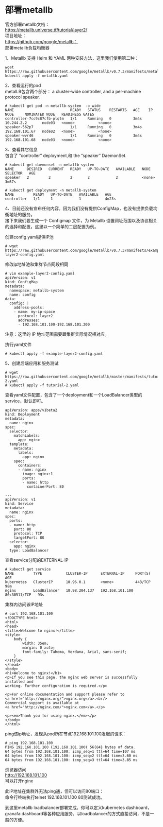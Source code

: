 部署metallb
============
官方部署metallb文档：  
https://metallb.universe.tf/tutorial/layer2/  
项目地址：  
https://github.com/google/metallb：  
部署metallb负载均衡器  

1、Metallb 支持 Helm 和 YAML 两种安装方法，这里我们使用第二种：  
```
wget https://raw.githubusercontent.com/google/metallb/v0.7.3/manifests/metallb.yaml
kubectl apply -f metallb.yaml
```  

2、查看运行的pod  
metalLB包含两个部分： a cluster-wide controller, and a per-machine protocol speaker.  
```
# kubectl get pod -n metallb-system  -o wide
NAME                          READY   STATUS    RESTARTS   AGE    IP               NODE     NOMINATED NODE   READINESS GATES
controller-7cc9c87cfb-plqtm   1/1     Running   0          3m4s   10.244.2.2       node03   <none>           <none>
speaker-562p7                 1/1     Running   0          3m4s   192.168.101.67   node02   <none>           <none>
speaker-wvr46                 1/1     Running   0          3m4s   192.168.101.68   node03   <none>           <none>
```  

3、查看其它信息  
包含了 “controller” deployment,和 the “speaker” DaemonSet.  
```
# kubectl get daemonset -n metallb-system 
NAME      DESIRED   CURRENT   READY   UP-TO-DATE   AVAILABLE   NODE SELECTOR   AGE
speaker   2         2         2       2            2           <none>          3m57s

# kubectl get deployment -n metallb-system 
NAME         READY   UP-TO-DATE   AVAILABLE   AGE
controller   1/1     1            1           4m23s
```  

4、目前还没有宣布任何内容，因为我们没有提供ConfigMap，也没有提供负载均衡地址的服务。  
接下来我们要生成一个 Configmap 文件，为 Metallb 设置网址范围以及协议相关的选择和配置，这里以一个简单的二层配置为例。  

创建config.yaml提供IP池  
```
# wget https://raw.githubusercontent.com/google/metallb/v0.7.3/manifests/example-layer2-config.yaml
```  
修改ip地址池和集群节点网段相同  
```
# vim example-layer2-config.yaml
apiVersion: v1
kind: ConfigMap
metadata:
  namespace: metallb-system
  name: config
data:
  config: |
    address-pools:
    - name: my-ip-space
      protocol: layer2
      addresses:
      - 192.168.101.100-192.168.101.200
```  
注意：这里的 IP 地址范围需要跟集群实际情况相对应。  

执行yaml文件  
```
# kubectl apply -f example-layer2-config.yaml
```  

5、创建后端应用和服务测试  
```
# wget https://raw.githubusercontent.com/google/metallb/master/manifests/tutorial-2.yaml
# kubectl apply -f tutorial-2.yaml
```  

查看yaml文件配置，包含了一个deployment和一个LoadBalancer类型的service，默认即可。  
```
apiVersion: apps/v1beta2
kind: Deployment
metadata:
  name: nginx
spec:
  selector:
    matchLabels:
      app: nginx
  template:
    metadata:
      labels:
        app: nginx
    spec:
      containers:
      - name: nginx
        image: nginx:1
        ports:
        - name: http
          containerPort: 80

---
apiVersion: v1
kind: Service
metadata:
  name: nginx
spec:
  ports:
  - name: http
    port: 80
    protocol: TCP
    targetPort: 80
  selector:
    app: nginx
  type: LoadBalancer
```  

查看service分配的EXTERNAL-IP  
```
# kubectl get service 
NAME         TYPE           CLUSTER-IP      EXTERNAL-IP     PORT(S)        AGE
kubernetes   ClusterIP      10.96.0.1       <none>          443/TCP        98m
nginx        LoadBalancer   10.98.204.137   192.168.101.100   80:30511/TCP   93s
```  

集群内访问该IP地址  
```
# curl 192.168.101.100
<!DOCTYPE html>
<html>
<head>
<title>Welcome to nginx!</title>
<style>
    body {
        width: 35em;
        margin: 0 auto;
        font-family: Tahoma, Verdana, Arial, sans-serif;
    }
</style>
</head>
<body>
<h1>Welcome to nginx!</h1>
<p>If you see this page, the nginx web server is successfully installed and
working. Further configuration is required.</p>

<p>For online documentation and support please refer to
<a href="http://nginx.org/">nginx.org</a>.<br/>
Commercial support is available at
<a href="http://nginx.com/">nginx.com</a>.</p>

<p><em>Thank you for using nginx.</em></p>
</body>
</html>
```  

ping该ip地址，发现从pod所在节点192.168.101.100发起的请求：  
```
# ping 192.168.101.100
PING 192.168.101.100 (192.168.101.100) 56(84) bytes of data.
64 bytes from 192.168.101.100: icmp_seq=1 ttl=64 time=107 ms
64 bytes from 192.168.101.100: icmp_seq=2 ttl=64 time=3.60 ms
64 bytes from 192.168.101.100: icmp_seq=3 ttl=64 time=3.85 ms
```  

浏览器访问  
http://192.168.101.100  
可以打开nginx  

此IP地址在集群外无法ping通，但可以访问80端口：  
命令行终端执行telnet 192.168.101.100 80测试成功。  

到这里metallb loadbalancer部署完成，你可以定义kubernetes dashboard，granafa dashboard等各种应用服务，以loadbalancer的方式直接访问，不是一般的方便。
